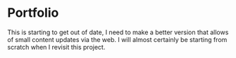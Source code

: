 # Portfolio
This is starting to get out of date, I need to make a better version that allows of small content updates via the web. I will almost certainly be starting from scratch when I revisit this project.
